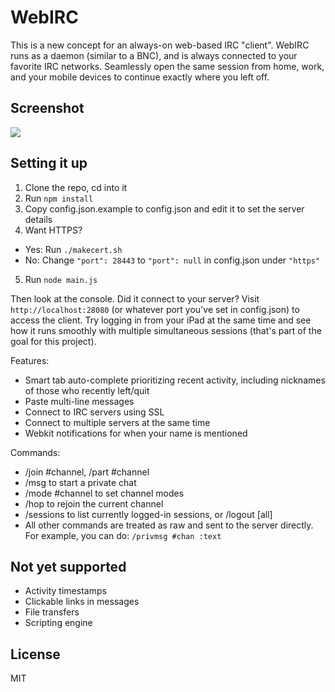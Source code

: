 # WebIRC

This is a new concept for an always-on web-based IRC "client". WebIRC runs as a daemon (similar to a BNC), and is always connected to your favorite IRC networks. Seamlessly open the same session from home, work, and your mobile devices to continue exactly where you left off.

## Screenshot
![](http://img17.imageshack.us/img17/8301/fydc.jpg)

## Setting it up

1. Clone the repo, cd into it
2. Run `npm install`
3. Copy config.json.example to config.json and edit it to set the server details
4. Want HTTPS?
  * Yes: Run `./makecert.sh`
  * No: Change `"port": 28443` to `"port": null` in config.json under `"https"`
5. Run `node main.js`

Then look at the console. Did it connect to your server? Visit `http://localhost:28080` (or whatever port you've set in config.json) to access the client. Try logging in from your iPad at the same time and see how it runs smoothly with multiple simultaneous sessions (that's part of the goal for this project).

Features:

* Smart tab auto-complete prioritizing recent activity, including nicknames of those who recently left/quit
* Paste multi-line messages
* Connect to IRC servers using SSL
* Connect to multiple servers at the same time
* Webkit notifications for when your name is mentioned

Commands:

* /join #channel, /part #channel
* /msg <nick> <text> to start a private chat
* /mode #channel <modes> to set channel modes
* /hop to rejoin the current channel
* /sessions to list currently logged-in sessions, or /logout [all]
* All other commands are treated as raw and sent to the server directly. For example, you can do: `/privmsg #chan :text`

## Not yet supported
* Activity timestamps
* Clickable links in messages
* File transfers
* Scripting engine

## License
MIT
